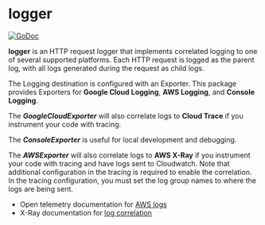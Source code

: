 # logger

[![GoDoc](https://img.shields.io/badge/pkg.go.dev-doc-blue)](http://pkg.go.dev/github.com/cccteam/logger)

**logger** is an HTTP request logger that implements correlated logging to one of several supported platforms. Each HTTP request is logged as the parent log, with all logs generated during the request as child logs.

The Logging destination is configured with an Exporter. This package provides Exporters for **Google Cloud Logging**, **AWS Logging**,
and **Console Logging**.

The _**GoogleCloudExporter**_ will also correlate logs to **Cloud Trace** if you instrument your code with tracing.

The _**ConsoleExporter**_ is useful for local development and debugging.

The _**AWSExporter**_ will also correlate logs to **AWS X-Ray** if you instrument your code with tracing and have logs sent to Cloudwatch. Note that additional configuration in the tracing is required to enable the correlation. In the tracing configuration, you must set the log group names to where the logs are being sent.

- Open telemetry documentation for [AWS logs](https://opentelemetry.io/docs/specs/otel/resource/semantic_conventions/cloud_provider/aws/logs/)
- X-Ray documentation for [log correlation](https://aws-otel.github.io/docs/getting-started/x-ray#using-config-to-set-cloud-watch-log-group-names)
